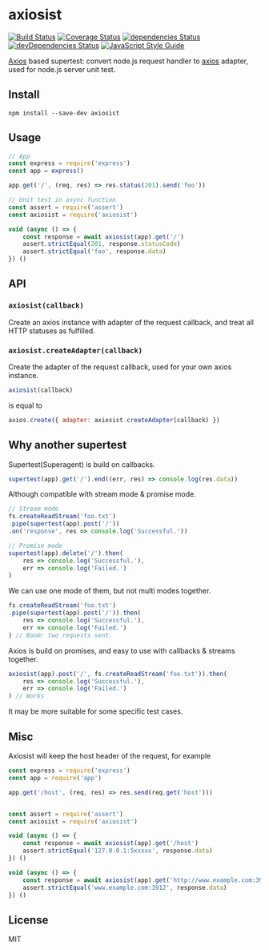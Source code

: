 # axiosist

[![Build Status](https://travis-ci.org/Gerhut/axiosist.svg?branch=master)](https://travis-ci.org/Gerhut/axiosist)
[![Coverage Status](https://coveralls.io/repos/github/Gerhut/axiosist/badge.svg?branch=master)](https://coveralls.io/github/Gerhut/axiosist?branch=master)
[![dependencies Status](https://david-dm.org/Gerhut/axiosist/status.svg)](https://david-dm.org/Gerhut/axiosist)
[![devDependencies Status](https://david-dm.org/Gerhut/axiosist/dev-status.svg)](https://david-dm.org/Gerhut/axiosist?type=dev)
[![JavaScript Style Guide](https://img.shields.io/badge/code%20style-standard-brightgreen.svg)](http://standardjs.com/)


[Axios][axios] based supertest: convert node.js request handler to [axios][axios] adapter, used for node.js server unit test.

## Install

    npm install --save-dev axiosist

## Usage

```javascript
// App
const express = require('express')
const app = express()

app.get('/', (req, res) => res.status(201).send('foo'))

// Unit test in async function
const assert = require('assert')
const axiosist = require('axiosist')

void (async () => {
    const response = await axiosist(app).get('/')
    assert.strictEqual(201, response.statusCode)
    assert.strictEqual('foo', response.data)
}) ()
```

## API

### `axiosist(callback)`

Create an axios instance with adapter of the request callback,
and treat all HTTP statuses as fulfilled.

### `axiosist.createAdapter(callback)`

Create the adapter of the request callback, used for your own axios instance.

```javascript
axiosist(callback)
```

is equal to

```javascript
axios.create({ adapter: axiosist.createAdapter(callback) })
```

## Why another supertest

Supertest(Superagent) is build on callbacks.

```JavaScript
supertest(app).get('/').end((err, res) => console.log(res.data))
```

Although compatible with stream mode & promise mode.

```JavaScript
// Stream mode
fs.createReadStream('foo.txt')
.pipe(supertest(app).post('/'))
.on('response', res => console.log('Successful.'))

// Promise mode
supertest(app).delete('/').then(
    res => console.log('Successful.'),
    err => console.log('Failed.')
)
```

We can use one mode of them, but not multi modes together.

```JavaScript
fs.createReadStream('foo.txt')
.pipe(supertest(app).post('/')).then(
    res => console.log('Successful.'),
    err => console.log('Failed.')
) // Boom: two requests sent.
```

Axios is build on promises, and easy to use with callbacks & streams together.

```JavaScript
axiosist(app).post('/', fs.createReadStream('foo.txt')).then(
    res => console.log('Successful.'),
    err => console.log('Failed.')
) // Works
```

It may be more suitable for some specific test cases.

## Misc

Axiosist will keep the host header of the request, for example

```javascript
const express = require('express')
const app = require('app')

app.get('/host', (req, res) => res.send(req.get('host')))


const assert = require('assert')
const axiosist = require('axiosist')

void (async () => {
    const response = await axiosist(app).get('/host')
    assert.strictEqual('127.0.0.1:5xxxxx', response.data)
}) ()

void (async () => {
    const response = await axiosist(app).get('http://www.example.com:3912/host')
    assert.strictEqual('www.example.com:3912', response.data)
}) ()
```

## License

MIT

[axios]: https://www.npmjs.com/package/axios
